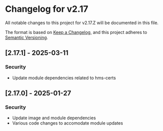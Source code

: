# Changelog for v2.17

All notable changes to this project for v2.17.Z will be documented in this file.

The format is based on [Keep a Changelog](https://keepachangelog.com/en/1.0.0/),
and this project adheres to [Semantic Versioning](https://semver.org/spec/v2.0.0.html).

## [2.17.1] - 2025-03-11

### Security

- Update module dependencies related to hms-certs

## [2.17.0] - 2025-01-27

### Security

- Update image and module dependencies
- Various code changes to accomodate module updates
